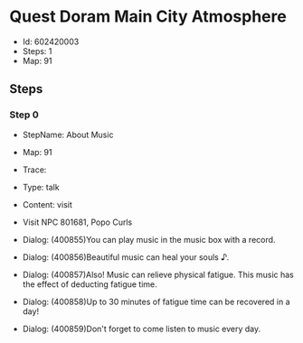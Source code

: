 # Quest Doram Main City Atmosphere

- Id: 602420003
- Steps: 1
- Map: 91

## Steps

### Step 0
- StepName:  About Music
- Map:  91
- Trace:  
- Type:  talk
- Content:  visit
- Visit NPC 801681, Popo Curls

- Dialog: (400855)You can play music in the music box with a record.
- Dialog: (400856)Beautiful music can heal your souls ♪.
- Dialog: (400857)Also! Music can relieve physical fatigue. This music has the effect of deducting fatigue time.
- Dialog: (400858)Up to 30 minutes of fatigue time can be recovered in a day!
- Dialog: (400859)Don't forget to come listen to music every day.


